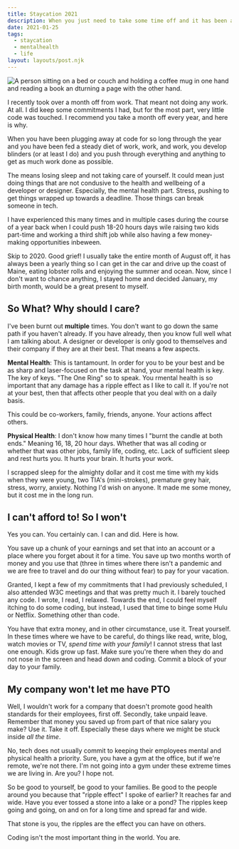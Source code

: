 ```yaml
---
title: Staycation 2021
description: When you just need to take some time off and it has been a long time coming.
date: 2021-01-25
tags:
  - staycation
  - mentalhealth
  - life
layout: layouts/post.njk
---
```


![A person sitting on a bed or couch and holding a coffee mug in one hand and reading a book an dturning a page with the other hand.](https://res.cloudinary.com/colabottles/image/upload/v1611591059/images/staycation.jpg "Photo by Nathan Dumlao on Unsplash.")

I recently took over a month off from work. That meant not doing any work. At all. I did keep some commitments I had, but for the most part, very little code was touched. I recommend you take a month off every year, and here is why.

When you have been plugging away at code for so long through the year and you have been fed a steady diet of work, work, and work, you develop blinders (or at least I do) and you push through everything and anything to get as much work done as possible.

The means losing sleep and not taking care of yourself. It could mean just doing things that are not condusive to the health and wellbeing of a developer or designer. Especially, the mental health part. Stress, pushing to get things wrapped up towards a deadline. Those things can break someone in tech.

I have experienced this many times and in multiple cases during the course of a year back when I could push 18-20 hours days wile raising two kids part-time and working a third shift job while also having a few money-making opportunities inbeween.

Skip to 2020. Good grief! I usually take the entire month of August off, it has always been a yearly thing so I can get in the car and drive up the coast of Maine, eating lobster rolls and enjoying the summer and ocean. Now, since I don't want to chance anything, I stayed home and decided January, my birth month, would be a great present to myself.

## So What? Why should I care?

I've been burnt out **multiple** times. You don't want to go down the same path if you haven't already. If you have already, then you know full well what I am talking about. A designer or developer is only good to themselves and their company if they are at their best. That means a few aspects.

**Mental Health**: This is tantamount. In order for you to be your best and be as sharp and laser-focused on the task at hand, your mental health is key. The key of keys. "The One Ring" so to speak. You rmental health is so important that any damage has a ripple effect as I like to call it. If you're not at your best, then that affects other people that you deal with on a daily basis.

This could be co-workers, family, friends, anyone. Your actions affect others.

**Physical Health**: I don't know how many times I "burnt the candle at both ends." Meaning 16, 18, 20 hour days. Whether that was all coding or whether that was other jobs, family life, coding, etc. Lack of sufficient sleep and rest hurts you. It hurts your brain. It hurts your work.

I scrapped sleep for the almighty dollar and it cost me time with my kids when they were young, two TIA's (mini-strokes), premature grey hair, stress, worry, anxiety. Nothing I'd wish on anyone. It made me some money, but it cost me in the long run.

## I can't afford to! So I won't

Yes you can. You certainly can. I can and did. Here is how.

You save up a chunk of your earnings and set that into an account or a place where you forget about it for a time. You save up two months worth of money and you use that (three in times where there isn't a pandemic and we are free to travel and do our thing without fear) to pay for your vacation.

Granted, I kept a few of my commitments that I had previously scheduled, I also attended W3C meetings and that was pretty much it. I barely touched any code. I wrote, I read, I relaxed. Towards the end, I could feel myself itching to do some coding, but instead, I used that time to binge some Hulu or Netflix. Something other than code.

You have that extra money, and in other circumstance, use it. Treat yourself. In these times where we have to be careful, do things like read, write, blog, watch movies or TV, _spend time with your family_! I cannot stress that last one enough. Kids grow up fast. Make sure you're there when they do and not nose in the screen and head down and coding. Commit a block of your day to your family.

## My company won't let me have PTO

Well, I wouldn't work for a company that doesn't promote good health standards for their employees, first off. Secondly, take unpaid leave. Remember that money you saved up from part of that nice salary you make? Use it. Take it off. Especially these days where we might be stuck inside _all the time_.

No, tech does not usually commit to keeping their employees mental and physical health a priority. Sure, you have a gym at the office, but if we're remote, we're not there. I'm not going into a gym under these extreme times we are living in. Are you? I hope not.

So be good to yourself, be good to your families. Be good to the people around you because that "ripple effect" I spoke of earlier? It reaches far and wide. Have you ever tossed a stone into a lake or a pond? The ripples keep going and going, on and on for a long time and spread far and wide.

That stone is you, the ripples are the effect you can have on others.

Coding isn't the most important thing in the world. You are.

